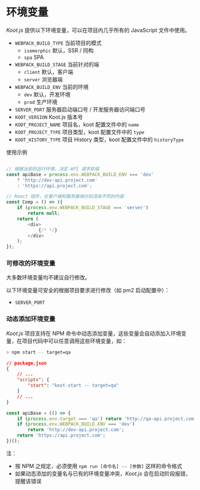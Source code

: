 # 环境变量

_Koot.js_ 提供以下环境变量，可以在项目内几乎所有的 JavaScript 文件中使用。

-   `WEBPACK_BUILD_TYPE` 当前项目的模式
    -   `isomorphic` 默认，SSR / 同构
    -   `spa` SPA
-   `WEBPACK_BUILD_STAGE` 当前针对的端
    -   `client` 默认，客户端
    -   `server` 浏览器端
-   `WEBPACK_BUILD_ENV` 当前的环境
    -   `dev` 默认，开发环境
    -   `prod` 生产环境
-   `SERVER_PORT` 服务器启动端口号 / 开发服务器访问端口号
-   `KOOT_VERSION` Koot.js 版本号
-   `KOOT_PROJECT_NAME` 项目名，koot 配置文件中的 `name`
-   `KOOT_PROJECT_TYPE` 项目类型，koot 配置文件中的 `type`
-   `KOOT_HISTORY_TYPE` 项目 History 类型，koot 配置文件中的 `historyType`

使用示例

```javascript

// 根据当前的运行环境，决定 API 请求前缀
const apiBase = process.env.WEBPACK_BUILD_ENV === 'dev'
    ? 'http://dev-api.project.com'
    : 'https://api.project.com';

// React 组件，在客户端和服务器端分别渲染不同的内容
const Comp = () => ({
    if (process.env.WEBPACK_BUILD_STAGE === 'server')
        return null;
    return (
        <div>
            {/* */}
        </div>
    );
});

```

### 可修改的环境变量

大多数环境变量均不建议自行修改。

以下环境变量可安全的根据项目要求进行修改（如 pm2 启动配置中）：

-   `SERVER_PORT`

### 动态添加环境变量

_Koot.js_ 项目支持在 NPM 命令中动态添加变量，这些变量会自动添加入环境变量，在项目代码中可以任意调用这些环境变量，如：

```bash
> npm start -- target=qa
```

```json
// package.json
{
    // ...
    "scripts": {
        "start": "koot-start -- target=qa"
    }
    // ...
}
```

```javascript
const apiBase = (() => {
    if (process.env.target === 'qa') return 'http://qa-api.project.com';
    if (process.env.WEBPACK_BUILD_ENV === 'dev')
        return 'http://dev-api.project.com';
    return 'https://api.project.com';
})();
```

注：

-   按 NPM 之规定，必须使用 `npm run [命令名] -- [参数]` 这样的命令格式
-   如果动态添加的变量名与已有的环境变量冲突，_Koot.js_ 会在启动阶段报错，提醒该错误
